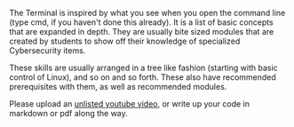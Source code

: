 The Terminal is inspired by what you see when you open the command line (type cmd, if you haven't done this already). It is a list of basic concepts that are expanded in depth. They are usually bite sized modules that are created by students to show off their knowledge of specialized Cybersecurity items. 

These skills are usually arranged in a tree like fashion (starting with basic control of Linux), and so on and so forth. These also have recommended prerequisites with them, as well as recommended modules. 

Please upload an [unlisted youtube video](https://www.youtube.com/watch?v=OQCGJDTdPOg&ab_channel=MoonTutorials), or write up your code in markdown or pdf along the way. 